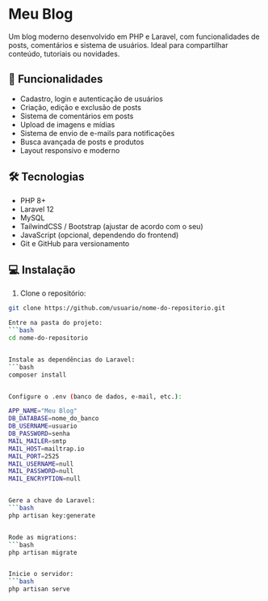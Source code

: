 # Meu Blog

Um blog moderno desenvolvido em PHP e Laravel, com funcionalidades de posts, comentários e sistema de usuários. Ideal para compartilhar conteúdo, tutoriais ou novidades.

## 🚀 Funcionalidades

- Cadastro, login e autenticação de usuários
- Criação, edição e exclusão de posts
- Sistema de comentários em posts
- Upload de imagens e mídias
- Sistema de envio de e-mails para notificações
- Busca avançada de posts e produtos
- Layout responsivo e moderno

## 🛠 Tecnologias

- PHP 8+
- Laravel 12
- MySQL
- TailwindCSS / Bootstrap (ajustar de acordo com o seu)
- JavaScript (opcional, dependendo do frontend)
- Git e GitHub para versionamento

## 💻 Instalação

1. Clone o repositório:
```bash
git clone https://github.com/usuario/nome-do-repositorio.git

Entre na pasta do projeto:
```bash
cd nome-do-repositorio


Instale as dependências do Laravel:
```bash
composer install


Configure o .env (banco de dados, e-mail, etc.):

APP_NAME="Meu Blog"
DB_DATABASE=nome_do_banco
DB_USERNAME=usuario
DB_PASSWORD=senha
MAIL_MAILER=smtp
MAIL_HOST=mailtrap.io
MAIL_PORT=2525
MAIL_USERNAME=null
MAIL_PASSWORD=null
MAIL_ENCRYPTION=null


Gere a chave do Laravel:
```bash
php artisan key:generate


Rode as migrations:
```bash
php artisan migrate


Inicie o servidor:
```bash
php artisan serve
